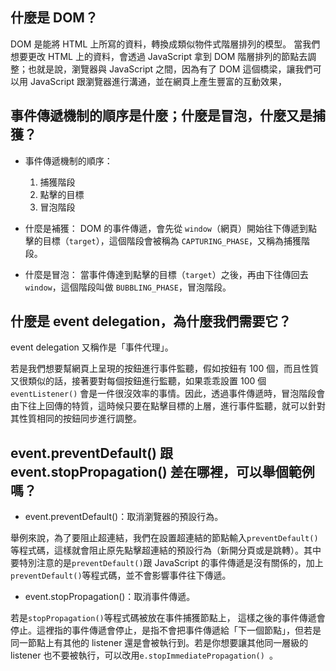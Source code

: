 ## 什麼是 DOM？

DOM 是能將 HTML 上所寫的資料，轉換成類似物件式階層排列的模型。
當我們想要更改 HTML 上的資料，會透過 JavaScript 拿到 DOM 階層排列的節點去調整；也就是說，瀏覽器與 JavaScript 之間，因為有了 DOM 這個橋梁，讓我們可以用 JavaScript 跟瀏覽器進行溝通，並在網頁上產生豐富的互動效果，


## 事件傳遞機制的順序是什麼；什麼是冒泡，什麼又是捕獲？

* 事件傳遞機制的順序：
  1. 捕獲階段
  2. 點擊的目標
  3. 冒泡階段

* 什麼是補獲：
DOM 的事件傳遞，會先從 ```window```（網頁）開始往下傳遞到點擊的目標（```target```），這個階段會被稱為 ```CAPTURING_PHASE```，又稱為捕獲階段。

* 什麼是冒泡：
當事件傳達到點擊的目標（```target```）之後，再由下往傳回去 ```window```，這個階段叫做 ```BUBBLING_PHASE```，冒泡階段。


## 什麼是 event delegation，為什麼我們需要它？

event delegation 又稱作是「事件代理」。

若是我們想要幫網頁上呈現的按鈕進行事件監聽，假如按鈕有 100 個，而且性質又很類似的話，接著要對每個按鈕進行監聽，如果乖乖設置 100 個 ```eventListener()``` 會是一件很沒效率的事情。因此，透過事件傳遞時，冒泡階段會由下往上回傳的特質，這時候只要在點擊目標的上層，進行事件監聽，就可以針對其性質相同的按鈕同步進行調整。


## event.preventDefault() 跟 event.stopPropagation() 差在哪裡，可以舉個範例嗎？

* event.preventDefault()：取消瀏覽器的預設行為。

舉例來說，為了要阻止超連結，我們在設置超連結的節點輸入```preventDefault()```等程式碼，這樣就會阻止原先點擊超連結的預設行為（新開分頁或是跳轉）。其中要特別注意的是```preventDefault()```跟 JavaScript 的事件傳遞是沒有關係的，加上```preventDefault()```等程式碼，並不會影響事件往下傳遞。


* event.stopPropagation()：取消事件傳遞。

若是```stopPropagation()```等程式碼被放在事件捕獲節點上， 這樣之後的事件傳遞會停止。這裡指的事件傳遞會停止，是指不會把事件傳遞給「下一個節點」，但若是同一節點上有其他的 listener 還是會被執行到。若是你想要讓其他同一層級的 listener 也不要被執行，可以改用```e.stopImmediatePropagation()	```。
